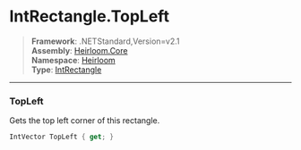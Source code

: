 # IntRectangle.TopLeft

> **Framework**: .NETStandard,Version=v2.1  
> **Assembly**: [Heirloom.Core][0]  
> **Namespace**: [Heirloom][0]  
> **Type**: [IntRectangle][1]  

--------------------------------------------------------------------------------

### TopLeft

Gets the top left corner of this rectangle.

```cs
IntVector TopLeft { get; }
```

[0]: ../Heirloom.Core.md
[1]: Heirloom.IntRectangle.md
